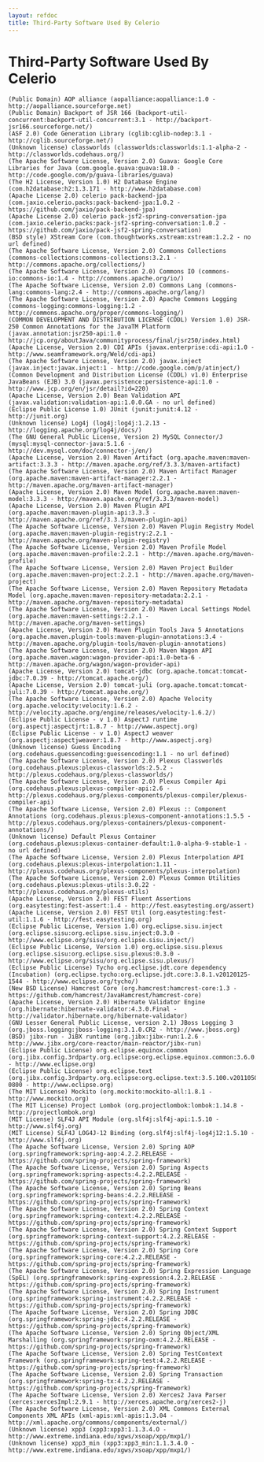 ```yaml
---
layout: refdoc
title: Third-Party Software Used By Celerio
---
```


# Third-Party Software Used By Celerio
    
    (Public Domain) AOP alliance (aopalliance:aopalliance:1.0 - http://aopalliance.sourceforge.net)
    (Public Domain) Backport of JSR 166 (backport-util-concurrent:backport-util-concurrent:3.1 - http://backport-jsr166.sourceforge.net/)
    (ASF 2.0) Code Generation Library (cglib:cglib-nodep:3.1 - http://cglib.sourceforge.net/)
    (Unknown license) classworlds (classworlds:classworlds:1.1-alpha-2 - http://classworlds.codehaus.org/)
    (The Apache Software License, Version 2.0) Guava: Google Core Libraries for Java (com.google.guava:guava:18.0 - http://code.google.com/p/guava-libraries/guava)
    (The H2 License, Version 1.0) H2 Database Engine (com.h2database:h2:1.3.171 - http://www.h2database.com)
    (Apache License 2.0) celerio pack-backend-jpa (com.jaxio.celerio.packs:pack-backend-jpa:1.0.2 - https://github.com/jaxio/pack-backend-jpa)
    (Apache License 2.0) celerio pack-jsf2-spring-conversation-jpa (com.jaxio.celerio.packs:pack-jsf2-spring-conversation:1.0.2 - https://github.com/jaxio/pack-jsf2-spring-conversation)
    (BSD style) XStream Core (com.thoughtworks.xstream:xstream:1.2.2 - no url defined)
    (The Apache Software License, Version 2.0) Commons Collections (commons-collections:commons-collections:3.2.1 - http://commons.apache.org/collections/)
    (The Apache Software License, Version 2.0) Commons IO (commons-io:commons-io:1.4 - http://commons.apache.org/io/)
    (The Apache Software License, Version 2.0) Commons Lang (commons-lang:commons-lang:2.4 - http://commons.apache.org/lang/)
    (The Apache Software License, Version 2.0) Apache Commons Logging (commons-logging:commons-logging:1.2 - http://commons.apache.org/proper/commons-logging/)
    (COMMON DEVELOPMENT AND DISTRIBUTION LICENSE (CDDL) Version 1.0) JSR-250 Common Annotations for the JavaTM Platform (javax.annotation:jsr250-api:1.0 - http://jcp.org/aboutJava/communityprocess/final/jsr250/index.html)
    (Apache License, Version 2.0) CDI APIs (javax.enterprise:cdi-api:1.0 - http://www.seamframework.org/Weld/cdi-api)
    (The Apache Software License, Version 2.0) javax.inject (javax.inject:javax.inject:1 - http://code.google.com/p/atinject/)
    (Common Development and Distribution License (CDDL) v1.0) Enterprise JavaBeans (EJB) 3.0 (javax.persistence:persistence-api:1.0 - http://www.jcp.org/en/jsr/detail?id=220)
    (Apache License, Version 2.0) Bean Validation API (javax.validation:validation-api:1.0.0.GA - no url defined)
    (Eclipse Public License 1.0) JUnit (junit:junit:4.12 - http://junit.org)
    (Unknown license) Log4j (log4j:log4j:1.2.13 - http://logging.apache.org/log4j/docs/)
    (The GNU General Public License, Version 2) MySQL Connector/J (mysql:mysql-connector-java:5.1.6 - http://dev.mysql.com/doc/connector-j/en/)
    (Apache License, Version 2.0) Maven Artifact (org.apache.maven:maven-artifact:3.3.3 - http://maven.apache.org/ref/3.3.3/maven-artifact)
    (The Apache Software License, Version 2.0) Maven Artifact Manager (org.apache.maven:maven-artifact-manager:2.2.1 - http://maven.apache.org/maven-artifact-manager)
    (Apache License, Version 2.0) Maven Model (org.apache.maven:maven-model:3.3.3 - http://maven.apache.org/ref/3.3.3/maven-model)
    (Apache License, Version 2.0) Maven Plugin API (org.apache.maven:maven-plugin-api:3.3.3 - http://maven.apache.org/ref/3.3.3/maven-plugin-api)
    (The Apache Software License, Version 2.0) Maven Plugin Registry Model (org.apache.maven:maven-plugin-registry:2.2.1 - http://maven.apache.org/maven-plugin-registry)
    (The Apache Software License, Version 2.0) Maven Profile Model (org.apache.maven:maven-profile:2.2.1 - http://maven.apache.org/maven-profile)
    (The Apache Software License, Version 2.0) Maven Project Builder (org.apache.maven:maven-project:2.2.1 - http://maven.apache.org/maven-project)
    (The Apache Software License, Version 2.0) Maven Repository Metadata Model (org.apache.maven:maven-repository-metadata:2.2.1 - http://maven.apache.org/maven-repository-metadata)
    (The Apache Software License, Version 2.0) Maven Local Settings Model (org.apache.maven:maven-settings:2.2.1 - http://maven.apache.org/maven-settings)
    (Apache License, Version 2.0) Maven Plugin Tools Java 5 Annotations (org.apache.maven.plugin-tools:maven-plugin-annotations:3.4 - http://maven.apache.org/plugin-tools/maven-plugin-annotations)
    (The Apache Software License, Version 2.0) Maven Wagon API (org.apache.maven.wagon:wagon-provider-api:1.0-beta-6 - http://maven.apache.org/wagon/wagon-provider-api)
    (Apache License, Version 2.0) tomcat-jdbc (org.apache.tomcat:tomcat-jdbc:7.0.39 - http://tomcat.apache.org/)
    (Apache License, Version 2.0) tomcat-juli (org.apache.tomcat:tomcat-juli:7.0.39 - http://tomcat.apache.org/)
    (The Apache Software License, Version 2.0) Apache Velocity (org.apache.velocity:velocity:1.6.2 - http://velocity.apache.org/engine/releases/velocity-1.6.2/)
    (Eclipse Public License - v 1.0) AspectJ runtime (org.aspectj:aspectjrt:1.8.7 - http://www.aspectj.org)
    (Eclipse Public License - v 1.0) AspectJ weaver (org.aspectj:aspectjweaver:1.8.7 - http://www.aspectj.org)
    (Unknown license) Guess Encoding (org.codehaus.guessencoding:guessencoding:1.1 - no url defined)
    (The Apache Software License, Version 2.0) Plexus Classworlds (org.codehaus.plexus:plexus-classworlds:2.5.2 - http://plexus.codehaus.org/plexus-classworlds/)
    (The Apache Software License, Version 2.0) Plexus Compiler Api (org.codehaus.plexus:plexus-compiler-api:2.6 - http://plexus.codehaus.org/plexus-components/plexus-compiler/plexus-compiler-api)
    (The Apache Software License, Version 2.0) Plexus :: Component Annotations (org.codehaus.plexus:plexus-component-annotations:1.5.5 - http://plexus.codehaus.org/plexus-containers/plexus-component-annotations/)
    (Unknown license) Default Plexus Container (org.codehaus.plexus:plexus-container-default:1.0-alpha-9-stable-1 - no url defined)
    (The Apache Software License, Version 2.0) Plexus Interpolation API (org.codehaus.plexus:plexus-interpolation:1.11 - http://plexus.codehaus.org/plexus-components/plexus-interpolation)
    (The Apache Software License, Version 2.0) Plexus Common Utilities (org.codehaus.plexus:plexus-utils:3.0.22 - http://plexus.codehaus.org/plexus-utils)
    (Apache License, Version 2.0) FEST Fluent Assertions (org.easytesting:fest-assert:1.4 - http://fest.easytesting.org/assert)
    (Apache License, Version 2.0) FEST Util (org.easytesting:fest-util:1.1.6 - http://fest.easytesting.org)
    (Eclipse Public License, Version 1.0) org.eclipse.sisu.inject (org.eclipse.sisu:org.eclipse.sisu.inject:0.3.0 - http://www.eclipse.org/sisu/org.eclipse.sisu.inject/)
    (Eclipse Public License, Version 1.0) org.eclipse.sisu.plexus (org.eclipse.sisu:org.eclipse.sisu.plexus:0.3.0 - http://www.eclipse.org/sisu/org.eclipse.sisu.plexus/)
    (Eclipse Public License) Tycho org.eclipse.jdt.core dependency (Incubation) (org.eclipse.tycho:org.eclipse.jdt.core:3.8.1.v20120125-1544 - http://www.eclipse.org/tycho/)
    (New BSD License) Hamcrest Core (org.hamcrest:hamcrest-core:1.3 - https://github.com/hamcrest/JavaHamcrest/hamcrest-core)
    (Apache License, Version 2.0) Hibernate Validator Engine (org.hibernate:hibernate-validator:4.3.0.Final - http://validator.hibernate.org/hibernate-validator)
    (GNU Lesser General Public License, version 2.1) JBoss Logging 3 (org.jboss.logging:jboss-logging:3.1.0.CR2 - http://www.jboss.org)
    (BSD) jibx-run - JiBX runtime (org.jibx:jibx-run:1.2.6 - http://www.jibx.org/core-reactor/main-reactor/jibx-run)
    (Eclipse Public License) org.eclipse.equinox.common (org.jibx.config.3rdparty.org.eclipse:org.eclipse.equinox.common:3.6.0.v20110523 - http://www.eclipse.org)
    (Eclipse Public License) org.eclipse.text (org.jibx.config.3rdparty.org.eclipse:org.eclipse.text:3.5.100.v20110505-0800 - http://www.eclipse.org)
    (The MIT License) Mockito (org.mockito:mockito-all:1.8.1 - http://www.mockito.org)
    (The MIT License) Project Lombok (org.projectlombok:lombok:1.14.8 - http://projectlombok.org)
    (MIT License) SLF4J API Module (org.slf4j:slf4j-api:1.5.10 - http://www.slf4j.org)
    (MIT License) SLF4J LOG4J-12 Binding (org.slf4j:slf4j-log4j12:1.5.10 - http://www.slf4j.org)
    (The Apache Software License, Version 2.0) Spring AOP (org.springframework:spring-aop:4.2.2.RELEASE - https://github.com/spring-projects/spring-framework)
    (The Apache Software License, Version 2.0) Spring Aspects (org.springframework:spring-aspects:4.2.2.RELEASE - https://github.com/spring-projects/spring-framework)
    (The Apache Software License, Version 2.0) Spring Beans (org.springframework:spring-beans:4.2.2.RELEASE - https://github.com/spring-projects/spring-framework)
    (The Apache Software License, Version 2.0) Spring Context (org.springframework:spring-context:4.2.2.RELEASE - https://github.com/spring-projects/spring-framework)
    (The Apache Software License, Version 2.0) Spring Context Support (org.springframework:spring-context-support:4.2.2.RELEASE - https://github.com/spring-projects/spring-framework)
    (The Apache Software License, Version 2.0) Spring Core (org.springframework:spring-core:4.2.2.RELEASE - https://github.com/spring-projects/spring-framework)
    (The Apache Software License, Version 2.0) Spring Expression Language (SpEL) (org.springframework:spring-expression:4.2.2.RELEASE - https://github.com/spring-projects/spring-framework)
    (The Apache Software License, Version 2.0) Spring Instrument (org.springframework:spring-instrument:4.2.2.RELEASE - https://github.com/spring-projects/spring-framework)
    (The Apache Software License, Version 2.0) Spring JDBC (org.springframework:spring-jdbc:4.2.2.RELEASE - https://github.com/spring-projects/spring-framework)
    (The Apache Software License, Version 2.0) Spring Object/XML Marshalling (org.springframework:spring-oxm:4.2.2.RELEASE - https://github.com/spring-projects/spring-framework)
    (The Apache Software License, Version 2.0) Spring TestContext Framework (org.springframework:spring-test:4.2.2.RELEASE - https://github.com/spring-projects/spring-framework)
    (The Apache Software License, Version 2.0) Spring Transaction (org.springframework:spring-tx:4.2.2.RELEASE - https://github.com/spring-projects/spring-framework)
    (The Apache Software License, Version 2.0) Xerces2 Java Parser (xerces:xercesImpl:2.9.1 - http://xerces.apache.org/xerces2-j)
    (The Apache Software License, Version 2.0) XML Commons External Components XML APIs (xml-apis:xml-apis:1.3.04 - http://xml.apache.org/commons/components/external/)
    (Unknown license) xpp3 (xpp3:xpp3:1.1.3.4.O - http://www.extreme.indiana.edu/xgws/xsoap/xpp/mxp1/)
    (Unknown license) xpp3_min (xpp3:xpp3_min:1.1.3.4.O - http://www.extreme.indiana.edu/xgws/xsoap/xpp/mxp1/)
